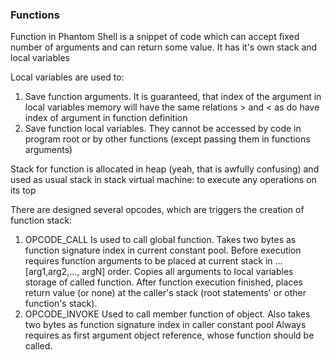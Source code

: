 ### Functions

Function in Phantom Shell is a snippet of code which can accept fixed number of 
arguments and can return some value. It has it's own stack and local variables

Local variables are used to:
1. Save function arguments. It is guaranteed, that index of the argument in local variables memory
    will have the same relations > and < as do have index of argument in function definition
2. Save function local variables. They cannot be accessed by code in program root or by other functions
    (except passing them in functions arguments)
    
Stack for function is allocated in heap (yeah, that is awfully confusing) and used as 
usual stack in stack virtual machine: to execute any operations on its top

There are designed several opcodes, which are triggers the creation of function stack:
1.   OPCODE_CALL
    Is used to call global function. 
    Takes two bytes as function signature index in current constant pool.
    Before execution requires function arguments to be placed at current stack in ...[arg1,arg2,..., argN] order.
    Copies all arguments to local variables storage of called function.
    After function execution finished, places return value (or none)
    at the caller's stack (root statements' or other function's stack).
1.   OPCODE_INVOKE
    Used to call member function of object.
    Also takes two bytes as function signature index in caller constant pool 
    Always requires as first argument object reference, whose function should be called.
    